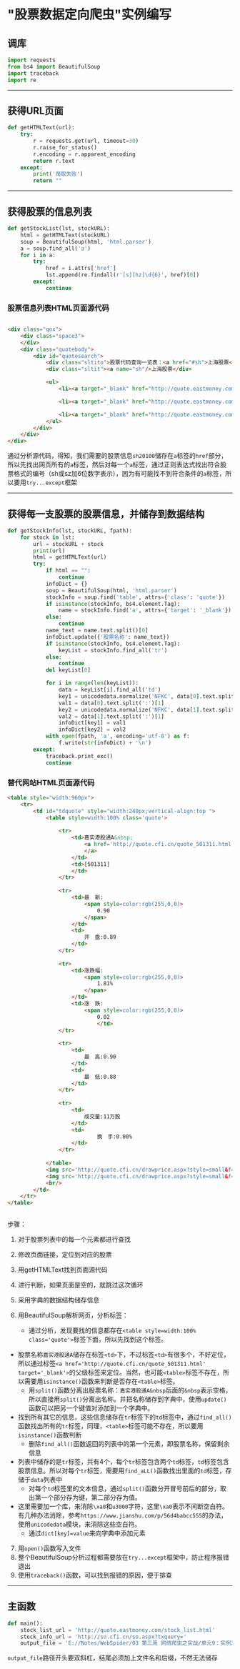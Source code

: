 # "股票数据定向爬虫"实例编写

## 调库

```python
import requests
from bs4 import BeautifulSoup
import traceback
import re
```

****

## 获得URL页面

```python
def getHTMLText(url):
    try:
        r = requests.get(url, timeout=30)
        r.raise_for_status()
        r.encoding = r.apparent_encoding
        return r.text
    except:
        print('爬取失败')
        return ""
```

****

## 获得股票的信息列表

```python
def getStockList(lst, stockURL):
    html = getHTMLText(stockURL)
    soup = BeautifulSoup(html, 'html.parser')
    a = soup.find_all('a')
    for i in a:
        try:
            href = i.attrs['href']
            lst.append(re.findall(r'[s][hz]\d{6}', href)[0])
        except:
            continue
```

### 股票信息列表HTML页面源代码

```html

<div class="qox">
    <div class="space3">
    </div>
    <div class="quotebody">
        <div id="quotesearch">
            <div class="sltito">股票代码查询一览表：<a href="#sh">上海股票</a>&nbsp;&nbsp;&nbsp;&nbsp;<a href="#sz">深圳股票</a></div>
            <div class="sltit"><a name="sh"/>上海股票</div>

            <ul>
                <li><a target="_blank" href="http://quote.eastmoney.com/sh201000.html">R003(201000)</a></li>

                <li><a target="_blank" href="http://quote.eastmoney.com/sh201001.html">R007(201001)</a></li>

                <li><a target="_blank" href="http://quote.eastmoney.com/sh201002.html">R014(201002)</a></li>
            </ul>
        </div>
    </div>
</div>    
```

通过分析源代码，得知，我们需要的股票信息`sh20100`储存在`a`标签的`href`部分，所以先找出网页所有的`a`标签，然后对每一个`a`标签，通过正则表达式找出符合股票格式的编号（sh或sz加6位数字表示），因为有可能找不到符合条件的`a`标签，所以要用`try...except`框架

****

## 获得每一支股票的股票信息，并储存到数据结构

```python
def getStockInfo(lst, stockURL, fpath):
    for stock in lst:
        url = stockURL + stock
        print(url)
        html = getHTMLText(url)
        try:
            if html == "":
                continue
            infoDict = {}
            soup = BeautifulSoup(html, 'html.parser')
            stockInfo = soup.find('table', attrs={'class': 'quote'})
            if isinstance(stockInfo, bs4.element.Tag):
                name = stockInfo.find('a', attrs={'target': '_blank'}).parent
            else:
                continue
            name_text = name.text.split()[0]
            infoDict.update({'股票名称': name_text})
            if isinstance(stockInfo, bs4.element.Tag):
                keyList = stockInfo.find_all('tr')
            else:
                continue
            del keyList[0]

            for i in range(len(keyList)):
                data = keyList[i].find_all('td')
                key1 = unicodedata.normalize('NFKC', data[0].text.split(':')[0])
                val1 = data[0].text.split(':')[1]
                key2 = unicodedata.normalize('NFKC', data[1].text.split(':')[0])
                val2 = data[1].text.split(':')[1]
                infoDict[key1] = val1
                infoDict[key2] = val2
            with open(fpath, 'a', encoding='utf-8') as f:
                f.write(str(infoDict) + '\n')
        except:
            traceback.print_exc()
            continue
```

### 替代网站HTML页面源代码

```html
<table style="width:960px">
    <tr>
		<td id="tdquote" style="width:240px;vertical-align:top ">
            <table style=width:100% class='quote'>
                
                <tr>
                    <td>嘉实港股通A&nbsp;
                        <a href='http://quote.cfi.cn/quote_501311.html' target='_blank'>行情
                        </a>
                    </td>
                    <td>[501311]
                    </td>
                </tr>
                
                <tr>
                    <td>最　新:
                        <span style=color:rgb(255,0,0)>
                            0.90
                        </span>
                    </td>
                    <td>
                        开　盘:0.89
                    </td>
                </tr>
                
                <tr>
                    <td>涨跌幅:
                        <span style=color:rgb(255,0,0)>
                            1.81%
                        </span>
                    </td>
                    <td>涨　跌:
                        <span style=color:rgb(255,0,0)>
                            0.02
                            </td>
                </tr>
                
                <tr>
                    <td>
                        最　高:0.90
                    </td>
                    <td>
                        最　低:0.88
                    </td>
                </tr>
                
                <tr>
                    <td>
                        成交量:11万股
                    </td>
                    <td>
                            换　手:0.00%
                    </td>
                </tr>
                
            </table>
            <img src='http://quote.cfi.cn/drawprice.aspx?style=small&f=9&w=240&h=145&type=min&stockcode=501311' style='margin-top:10px;' border=0>
            <img src='http://quote.cfi.cn/drawprice.aspx?style=small&f=9&w=240&h=145&type=day&stockcode=501311' style='margin-top:10px;' border=0>
            <br/>
        </td>
    </tr>
</table>
        


```

步骤：

1. 对于股票列表中的每一个元素都进行查找

2. 修改页面链接，定位到对应的股票

3. 用getHTMLText找到页面源代码

4. 进行判断，如果页面是空的，就跳过这次循环

5. 采用字典的数据结构储存信息

6. 用BeautifulSoup解析网页，分析标签：

   + 通过分析，发现要找的信息都存在`<table style=width:100% class='quote'>`标签下面，所以先找到这个标签。
+ 股票名称`嘉实港股通A`储存在标签`<td>`下，不过标签`<td>`有很多个，不好定位，所以通过标签`<a href='http://quote.cfi.cn/quote_501311.html' target='_blank'>`的父级标签来定位。当然，也可能`<table>`标签不存在，所以需要用`isinstance()`函数来判断是否存在`<table>`标签。
   + 用`split()`函数分离出股票名称：`嘉实港股通A&nbsp`后面的`&nbsp`表示空格，所以直接用`split()`分离出名称。并把名称储存到字典中，使用`update()`函数可以把另一个键值对添加到一个字典中。
+ 找到所有其它的信息，这些信息储存在`tr`标签下的`td`标签中，通过`find_all()`函数找出所有的`tr`标签，同理，`<table>`标签可能不存在，所以要用`isinstance()`函数判断
   + 删除`find_all()`函数返回的列表中的第一个元素，即股票名称，保留剩余信息
+ 列表中储存的是`tr`标签，共有4个，每个`tr`标签包含两个`td`标签，`td`标签包含股票信息。所以对每个`tr`标签，需要用`find_aLL()`函数找出里面的`td`标签，存储于`data`列表中
   + 对每个`td`标签里的文本信息，通过`split()`函数分开冒号前后的部分，取出第一个部分存为键，第二部分存为值。
+ 这里需要加一个库，来消除`\xa0`和`u3000`字符，这里`\xa0`表示不间断空白符。有几种办法消除，参考`https://www.jianshu.com/p/56d4babcc555`的办法，使用`unicodedata`模块，来消除这些空白符。
   + 通过`dict[key]=value`来向字典中添加元素

7. 用`open()`函数写入文件
8. 整个BeautifulSoup分析过程都需要放在`try...except`框架中，防止程序报错退出
9. 使用`traceback()`函数，可以找到报错的原因，便于排查

****

## 主函数

```python
def main():
    stock_list_url = 'http://quote.eastmoney.com/stock_list.html'
    stock_info_url = 'http://so.cfi.cn/so.aspx?txquery='
    output_file = 'E://Notes/WebSpider/03 第三周 网络爬虫之实战/单元9：实例3：股票数据定向爬虫/BaiduStockInfo.txt'

```

`output_file`路径开头要双斜杠，结尾必须加上文件名和后缀，不然无法储存